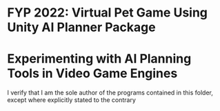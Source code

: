 # FYP 2022: Virtual Pet Game Using Unity AI Planner Package
# Experimenting with AI Planning Tools in Video Game Engines

I verify that I am the sole author of the programs contained in this folder, except where explicitly stated to the contrary

